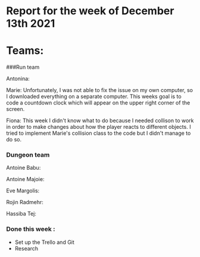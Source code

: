 #  Report for the week of December 13th 2021


# Teams:

###Run team





Antonina: 


Marie: Unfortunately, I was not able to fix the issue on my own computer, so I downloaded everything on a separate computer. This weeks goal is to code a countdown clock which will appear on the upper right corner of the screen.



Fiona: This week I didn't know what to do because I needed collison to work in order to make changes about how the player reacts to different objects. I tried to implement Marie's collision class to the code but I didn't manage to do so.









### Dungeon team

Antoine Babu:



Antoine Majoie:



Eve Margolis: 




Rojin Radmehr:



Hassiba Tej:


### Done this week :
- Set up the Trello and Git
- Research

  


